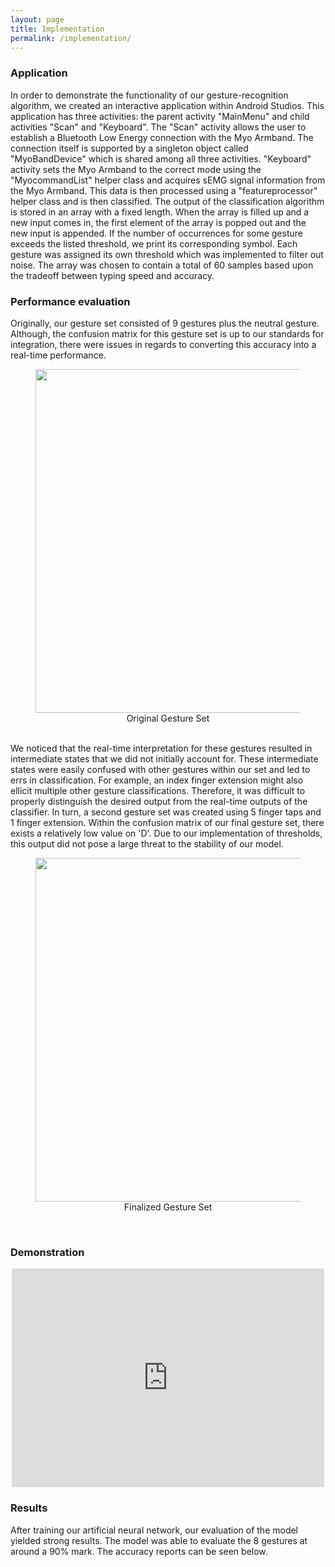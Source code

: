 ```yaml
---
layout: page
title: Implementation
permalink: /implementation/
---
```


<html>
  <body>
    <h3>Application</h3>
        <p>In order to demonstrate the functionality of our gesture-recognition algorithm, we created an interactive application within Android Studios. This application has three activities: the parent activity "MainMenu" and child activities "Scan" and "Keyboard". The "Scan" activity allows the user to establish a Bluetooth Low Energy connection with the Myo Armband. The connection itself is supported by a singleton object called "MyoBandDevice" which is shared among all three activities. "Keyboard" activity sets the Myo Armband to the correct mode using the "MyocommandList" helper class and acquires sEMG signal information from the Myo Armband. This data is then processed using a "featureprocessor" helper class and is then classified. The output of the classification algorithm is stored in an array with a fixed length. When the array is filled up and a new input comes in, the first element of the array is popped out and the new input is appended. If the number of occurrences for some gesture exceeds the listed threshold, we print its corresponding symbol.  Each gesture was assigned its own threshold which was implemented to filter out noise. The array was chosen to contain a total of 60 samples based upon the tradeoff between typing speed and accuracy.</p>
    <h3>Performance evaluation</h3>    
    <p>Originally, our gesture set consisted of 9 gestures plus the neutral gesture. Although, the confusion matrix for this gesture set is up to our standards for integration, there were issues in regards to converting this accuracy into a real-time performance.<br> 
       <figure>
          <center><img id = "center" width="800" height="481" src="https://lh5.googleusercontent.com/Cn9PHvngl_Lu8kcibi3kCmw7eWgdb-qgsr2dqK4lcW4CyqGLhXD4zRyMw2gvuQvb6Ijui7arXoQZOWZCqygA_mnKX4PI0Eho9FwkB8JGpkNKGclFBvoxWLJGGNtYVmEhZ6dxcZiyhUc" style="width:550px;height:auto"></center>
          <center><figcaption>Original Gesture Set</figcaption></center>
        </figure><br>
      We noticed that the real-time interpretation for these gestures resulted in intermediate states that we did not initially account for. These intermediate states were easily confused with other gestures within our set and led to errs in classification. For example, an index finger extension might also ellicit multiple other gesture classifications. Therefore, it was difficult to properly distinguish the desired output from the real-time outputs of the classifier. In turn, a second gesture set was created using 5 finger taps and 1 finger extension. Within the confusion matrix of our final gesture set, there exists a relatively low value on 'D'. Due to our implementation of thresholds, this output did not pose a large threat to the stability of our model.<br>
      <figure>
          <center><img id = "center" width="800" height="481" src="https://scontent-lax3-1.xx.fbcdn.net/v/t1.15752-9/78785143_589167731857011_8276901187735781376_n.png?_nc_cat=105&_nc_ohc=HiyZDPvNN-gAQnKWT74IHK2T4ldSpnW186Xf8-n06bTB_q5I7FBIli07w&_nc_ht=scontent-lax3-1.xx&oh=3437efd26fd264f97e5b4b19dbb017a5&oe=5E829C70" style="width:550px;height:auto"></center>
          <center><figcaption>Finalized Gesture Set</figcaption></center>
        </figure><br>
    </p>
    <h3>Demonstration</h3>
      <center><iframe width="500" height="350" src="https://www.youtube.com/embed/cRu21NTDe1Y" frameborder="0" allow="accelerometer; autoplay; encrypted-media; gyroscope; picture-in-picture" allowfullscreen></iframe></center>
    <h3>Results</h3>
    <p>After training our artificial neural network, our evaluation of the model yielded strong results. The model was able to evaluate the 8 gestures at around a 90% mark. The accuracy reports can be seen below.</p>
  </body></html>
